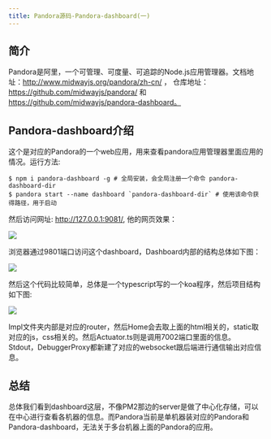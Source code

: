 ```yaml
---
title: Pandora源码-Pandora-dashboard(一)
---
```


## 简介
Pandora是阿里，一个可管理、可度量、可追踪的Node.js应用管理器。文档地址：http://www.midwayjs.org/pandora/zh-cn/ ，
仓库地址：https://github.com/midwayjs/pandora/ 和  https://github.com/midwayjs/pandora-dashboard。

## Pandora-dashboard介绍
这个是对应的Pandora的一个web应用，用来查看pandora应用管理器里面应用的情况。运行方法:
```text
$ npm i pandora-dashboard -g # 全局安装，会全局注册一个命令 pandora-dashboard-dir
$ pandora start --name dashboard `pandora-dashboard-dir` # 使用该命令获得路径，用于启动
```

然后访问网址: http://127.0.0.1:9081/, 他的网页效果：

![](https://user-images.githubusercontent.com/6525544/44789504-4c363100-abcf-11e8-9066-6501928f257a.png)

浏览器通过9801端口访问这个dashboard，Dashboard内部的结构总体如下图：

![](https://user-images.githubusercontent.com/6525544/44789098-54da3780-abce-11e8-8814-e2eec12211ff.png)

然后这个代码比较简单，总体是一个typescript写的一个koa程序，然后项目结构如下图:

![](https://user-images.githubusercontent.com/6525544/44789590-8d2e4580-abcf-11e8-8b0e-6e839bab9254.png)

Impl文件夹内部是对应的router，然后Home会去取上面的html相关的，static取对应的js，css相关的。然后Actuator.ts则是调用7002端口里面的信息。
Stdout，DebuggerProxy都新建了对应的websocket跟后端进行通信输出对应信息。

## 总结
总体我们看到dashboard这层，不像PM2那边的server是做了中心化存储，可以在中心进行查看各机器的信息。而Pandora当前是单机器装对应的Pandora和Pandora-dashboard，无法关于多台机器上面的Pandora的应用。
